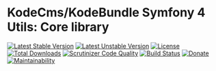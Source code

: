 # KodeCms/KodeBundle Symfony 4 Utils: Core library

[![Latest Stable Version](https://poser.pugx.org/kode-cms/kode-bundle-core/v/stable)](https://packagist.org/packages/kode-cms/kode-bundle-core) [![Latest Unstable Version](https://poser.pugx.org/kode-cms/kode-bundle-core/v/unstable)](https://packagist.org/packages/kode-cms/kode-bundle-core) [![License](https://poser.pugx.org/kode-cms/kode-bundle-core/license)](https://packagist.org/packages/kode-cms/kode-bundle-core) [![Total Downloads](https://poser.pugx.org/kode-cms/kode-bundle-core/downloads)](https://packagist.org/packages/kode-cms/kode-bundle-core) [![Scrutinizer Code Quality](https://scrutinizer-ci.com/g/k0d3r1s/kode-bundle-core/badges/quality-score.png?b=master)](https://scrutinizer-ci.com/g/k0d3r1s/kode-bundle-core/?branch=master) [![Build Status](https://scrutinizer-ci.com/g/k0d3r1s/kode-bundle-core/badges/build.png?b=master)](https://scrutinizer-ci.com/g/k0d3r1s/kode-bundle-core/build-status/master) [![Donate](https://img.shields.io/badge/Donate-PayPal-green.svg)](https://www.paypal.me/k0d3r1s) 
[![Maintainability](https://api.codeclimate.com/v1/badges/62fe2b57eed8ab6cd759/maintainability)](https://codeclimate.com/github/k0d3r1s/kode-bundle-core/maintainability)
